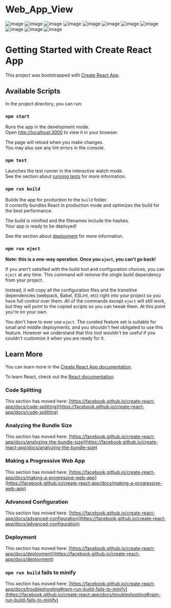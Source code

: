 # Web_App_View

![image](https://github.com/MirzaYaseen/Connect-me/assets/85738256/e901d1b1-296f-4ac0-b6b6-1c9bfc94360b)
![image](https://github.com/MirzaYaseen/Connect-me/assets/85738256/478bc848-7a43-427d-9192-845a303eb9e6)
![image](https://github.com/MirzaYaseen/Connect-me/assets/85738256/81fa711f-f95b-49a2-ba49-14bcbc2b83db)
![image](https://github.com/MirzaYaseen/Connect-me/assets/85738256/10eeaa64-bc05-4b34-a72c-72e3edaef865)
![image](https://github.com/MirzaYaseen/Connect-me/assets/85738256/88a1bcd7-728f-449c-bfc7-916776fc1de1)
![image](https://github.com/MirzaYaseen/Connect-me/assets/85738256/f1052179-fd5d-4f7b-89bd-ba79b217384a)
![image](https://github.com/MirzaYaseen/Connect-me/assets/85738256/69e329ef-87f1-47bc-818a-ee9c62783cf4)
![image](https://github.com/MirzaYaseen/Connect-me/assets/85738256/3031648f-12bd-422d-99c7-5f3082fbc1f4)
![image](https://github.com/MirzaYaseen/Connect-me/assets/85738256/ccb0fd96-c4b0-442f-9517-26af25224ef8)
![image](https://github.com/MirzaYaseen/Connect-me/assets/85738256/c92231e6-3b97-4425-867b-69727b8ccb2a)
![image](https://github.com/MirzaYaseen/Connect-me/assets/85738256/b0f2df18-5c04-47c8-921e-37fe57daef57)


# Getting Started with Create React App

This project was bootstrapped with [Create React App](https://github.com/facebook/create-react-app).

## Available Scripts

In the project directory, you can run:

### `npm start`

Runs the app in the development mode.\
Open [http://localhost:3000](http://localhost:3000) to view it in your browser.

The page will reload when you make changes.\
You may also see any lint errors in the console.

### `npm test`

Launches the test runner in the interactive watch mode.\
See the section about [running tests](https://facebook.github.io/create-react-app/docs/running-tests) for more information.

### `npm run build`

Builds the app for production to the `build` folder.\
It correctly bundles React in production mode and optimizes the build for the best performance.

The build is minified and the filenames include the hashes.\
Your app is ready to be deployed!

See the section about [deployment](https://facebook.github.io/create-react-app/docs/deployment) for more information.

### `npm run eject`

**Note: this is a one-way operation. Once you `eject`, you can't go back!**

If you aren't satisfied with the build tool and configuration choices, you can `eject` at any time. This command will remove the single build dependency from your project.

Instead, it will copy all the configuration files and the transitive dependencies (webpack, Babel, ESLint, etc) right into your project so you have full control over them. All of the commands except `eject` will still work, but they will point to the copied scripts so you can tweak them. At this point you're on your own.

You don't have to ever use `eject`. The curated feature set is suitable for small and middle deployments, and you shouldn't feel obligated to use this feature. However we understand that this tool wouldn't be useful if you couldn't customize it when you are ready for it.

## Learn More

You can learn more in the [Create React App documentation](https://facebook.github.io/create-react-app/docs/getting-started).

To learn React, check out the [React documentation](https://reactjs.org/).

### Code Splitting

This section has moved here: [https://facebook.github.io/create-react-app/docs/code-splitting](https://facebook.github.io/create-react-app/docs/code-splitting)

### Analyzing the Bundle Size

This section has moved here: [https://facebook.github.io/create-react-app/docs/analyzing-the-bundle-size](https://facebook.github.io/create-react-app/docs/analyzing-the-bundle-size)

### Making a Progressive Web App

This section has moved here: [https://facebook.github.io/create-react-app/docs/making-a-progressive-web-app](https://facebook.github.io/create-react-app/docs/making-a-progressive-web-app)

### Advanced Configuration

This section has moved here: [https://facebook.github.io/create-react-app/docs/advanced-configuration](https://facebook.github.io/create-react-app/docs/advanced-configuration)

### Deployment

This section has moved here: [https://facebook.github.io/create-react-app/docs/deployment](https://facebook.github.io/create-react-app/docs/deployment)

### `npm run build` fails to minify

This section has moved here: [https://facebook.github.io/create-react-app/docs/troubleshooting#npm-run-build-fails-to-minify](https://facebook.github.io/create-react-app/docs/troubleshooting#npm-run-build-fails-to-minify)
